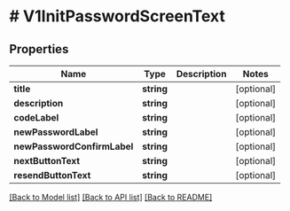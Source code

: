 # # V1InitPasswordScreenText

## Properties

Name | Type | Description | Notes
------------ | ------------- | ------------- | -------------
**title** | **string** |  | [optional]
**description** | **string** |  | [optional]
**codeLabel** | **string** |  | [optional]
**newPasswordLabel** | **string** |  | [optional]
**newPasswordConfirmLabel** | **string** |  | [optional]
**nextButtonText** | **string** |  | [optional]
**resendButtonText** | **string** |  | [optional]

[[Back to Model list]](../../README.md#models) [[Back to API list]](../../README.md#endpoints) [[Back to README]](../../README.md)
